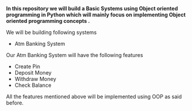  **In this repository we will build a Basic Systems using Object oriented programming in Python which will mainly focus on implementing 
 Object oriented programming concepts .**
<br>
 
We will be building following systems
- Atm Banking System
 
Our Atm Banking System will have the following features
- Create Pin
- Deposit Money
- Withdraw Money
- Check Balance

All the features mentioned above will be implemented using OOP as said before.
